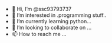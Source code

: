 - 👋 Hi, I’m @ssc93793737
- 👀 I’m interested in .programming stuff..
- 🌱 I’m currently learning python...
- 💞️ I’m looking to collaborate on ...
- 📫 How to reach me ...

<!---
ssc93793737/ssc93793737 is a ✨ special ✨ repository because its `README.md` (this file) appears on your GitHub profile.
You can click the Preview link to take a look at your changes.
--->
